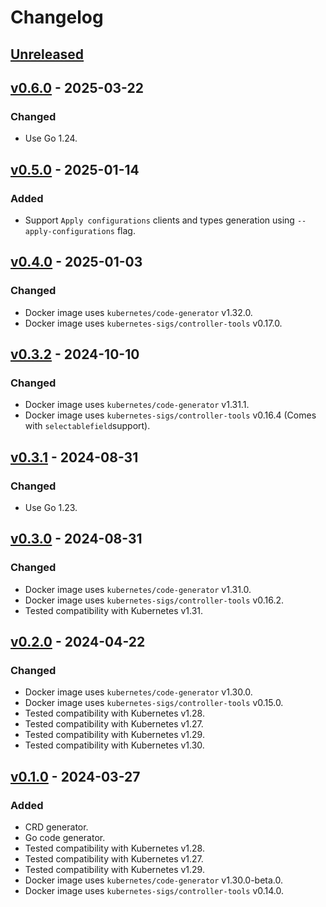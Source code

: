 # Changelog

## [Unreleased]

## [v0.6.0] - 2025-03-22

### Changed

- Use Go 1.24.

## [v0.5.0] - 2025-01-14

### Added

- Support `Apply configurations` clients and types generation using `--apply-configurations` flag.

## [v0.4.0] - 2025-01-03

### Changed

- Docker image uses `kubernetes/code-generator` v1.32.0.
- Docker image uses `kubernetes-sigs/controller-tools` v0.17.0.

## [v0.3.2] - 2024-10-10

### Changed

- Docker image uses `kubernetes/code-generator` v1.31.1.
- Docker image uses `kubernetes-sigs/controller-tools` v0.16.4 (Comes with `selectablefield`support).

## [v0.3.1] - 2024-08-31

### Changed

- Use Go 1.23.

## [v0.3.0] - 2024-08-31

### Changed

- Docker image uses `kubernetes/code-generator` v1.31.0.
- Docker image uses `kubernetes-sigs/controller-tools` v0.16.2.
- Tested compatibility with Kubernetes v1.31.

## [v0.2.0] - 2024-04-22

### Changed

- Docker image uses `kubernetes/code-generator` v1.30.0.
- Docker image uses `kubernetes-sigs/controller-tools` v0.15.0.
- Tested compatibility with Kubernetes v1.28.
- Tested compatibility with Kubernetes v1.27.
- Tested compatibility with Kubernetes v1.29.
- Tested compatibility with Kubernetes v1.30.

## [v0.1.0] - 2024-03-27

### Added

- CRD generator.
- Go code generator.
- Tested compatibility with Kubernetes v1.28.
- Tested compatibility with Kubernetes v1.27.
- Tested compatibility with Kubernetes v1.29.
- Docker image uses `kubernetes/code-generator` v1.30.0-beta.0.
- Docker image uses `kubernetes-sigs/controller-tools` v0.14.0.

[unreleased]: https://github.com/slok/kube-code-generator/compare/v0.6.0...HEAD
[v0.6.0]: https://github.com/slok/kube-code-generator/compare/v0.5.0...v0.6.0
[v0.5.0]: https://github.com/slok/kube-code-generator/compare/v0.4.0...v0.5.0
[v0.4.0]: https://github.com/slok/kube-code-generator/compare/v0.3.2...v0.4.0
[v0.3.2]: https://github.com/slok/kube-code-generator/compare/v0.3.1...v0.3.2
[v0.3.1]: https://github.com/slok/kube-code-generator/compare/v0.3.0...v0.3.1
[v0.3.0]: https://github.com/slok/kube-code-generator/compare/v0.2.0...v0.3.0
[v0.2.0]: https://github.com/slok/kube-code-generator/compare/v0.1.0...v0.2.0
[v0.1.0]: https://github.com/slok/kube-code-generator/releases/tag/v0.1.0
